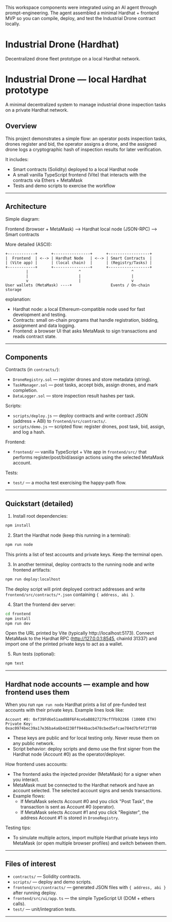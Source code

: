 This workspace components were integrated using an AI agent through prompt-engineering. The agent assembled a minimal Hardhat + frontend MVP so you can compile, deploy, and test the Industrial Drone contract locally.

# Industrial Drone (Hardhat)

Decentralized drone fleet prototype on a local Hardhat network.
# Industrial Drone — local Hardhat prototype

A minimal decentralized system to manage industrial drone inspection tasks on a private Hardhat network.

## Overview

This project demonstrates a simple flow: an operator posts inspection tasks, drones register and bid, the operator assigns a drone, and the assigned drone logs a cryptographic hash of inspection results for later verification.

It includes:
- Smart contracts (Solidity) deployed to a local Hardhat node
- A small vanilla TypeScript frontend (Vite) that interacts with the contracts via Ethers + MetaMask
- Tests and demo scripts to exercise the workflow

---

## Architecture 

Simple diagram:

Frontend (browser + MetaMask)  -->  Hardhat local node (JSON-RPC)  -->  Smart contracts

More detailed (ASCII):

	+------------+      +----------------+      +------------------+
	|  Frontend  | <--> | Hardhat Node   | <--> | Smart Contracts  |
	| (Vite app) |      | (local chain)  |      | (Registry/Tasks) |
	+------------+      +----------------+      +------------------+
			 |                      ^                      ^
			 |                      |                      |
			 v                      |                      v
	User wallets (MetaMask) ----+                 Events / On-chain storage

explanation:
- Hardhat node: a local Ethereum-compatible node used for fast development and testing.
- Contracts: small on-chain programs that handle registration, bidding, assignment and data logging.
- Frontend: a browser UI that asks MetaMask to sign transactions and reads contract state.

---

## Components

Contracts (in `contracts/`):
- `DroneRegistry.sol` — register drones and store metadata (string).
- `TaskManager.sol` — post tasks, accept bids, assign drones, and mark completion.
- `DataLogger.sol` — store inspection result hashes per task.

Scripts:
- `scripts/deploy.js` — deploy contracts and write contract JSON (address + ABI) to `frontend/src/contracts/`.
- `scripts/demo.js` — scripted flow: register drones, post task, bid, assign, and log a hash.

Frontend:
- `frontend/` — vanilla TypeScript + Vite app in `frontend/src/` that performs register/post/bid/assign actions using the selected MetaMask account.

Tests:
- `test/` — a mocha test exercising the happy-path flow.

---

## Quickstart (detailed)

1. Install root dependencies:

```bash
npm install
```

2. Start the Hardhat node (keep this running in a terminal):

```bash
npm run node
```

This prints a list of test accounts and private keys. Keep the terminal open.

3. In another terminal, deploy contracts to the running node and write frontend artifacts:

```bash
npm run deploy:localhost
```

The deploy script will print deployed contract addresses and write `frontend/src/contracts/*.json` containing `{ address, abi }`.

4. Start the frontend dev server:

```bash
cd frontend
npm install
npm run dev
```

Open the URL printed by Vite (typically http://localhost:5173). Connect MetaMask to the Hardhat RPC (http://127.0.0.1:8545, chainId 31337) and import one of the printed private keys to act as a wallet.

5. Run tests (optional):

```bash
npm test
```

---

## Hardhat node accounts — example and how frontend uses them

When you run `npm run node` Hardhat prints a list of pre-funded test accounts with their private keys. Example lines look like:

```
Account #0: 0xf39Fd6e51aad88F6F4ce6aB8827279cffFb92266 (10000 ETH)
Private Key: 0xac0974bec39a17e36ba4a6b4d238ff944bacb478cbed5efcae784d7bf4f2ff80
```

- These keys are public and for local testing only. Never reuse them on any public network.
- Script behavior: deploy scripts and demo use the first signer from the Hardhat node (Account #0) as the operator/deployer.

How frontend uses accounts:
- The frontend asks the injected provider (MetaMask) for a signer when you interact.
- MetaMask must be connected to the Hardhat network and have an account selected. The selected account signs and sends transactions.
- Example flows:
	- If MetaMask selects Account #0 and you click "Post Task", the transaction is sent as Account #0 (operator).
	- If MetaMask selects Account #1 and you click "Register", the address Account #1 is stored in `DroneRegistry`.

Testing tips:
- To simulate multiple actors, import multiple Hardhat private keys into MetaMask (or open multiple browser profiles) and switch between them.

---

## Files of interest

- `contracts/` — Solidity contracts.
- `scripts/` — deploy and demo scripts.
- `frontend/src/contracts/` — generated JSON files with `{ address, abi }` after running deploy.
- `frontend/src/ui/app.ts` — the simple TypeScript UI (DOM + ethers calls).
- `test/` — unit/integration tests.

---
